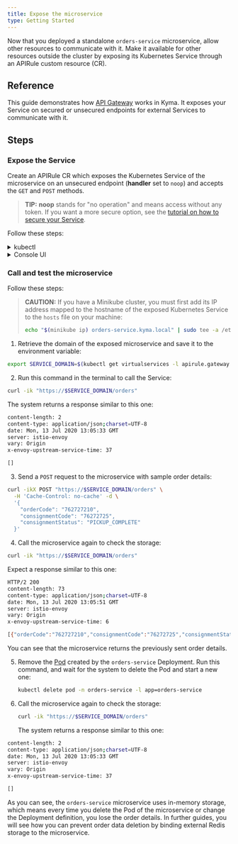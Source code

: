 ```yaml
---
title: Expose the microservice
type: Getting Started
---
```


Now that you deployed a standalone `orders-service` microservice, allow other resources to communicate with it. Make it available for other resources outside the cluster by exposing its Kubernetes Service through an APIRule custom resource (CR).

## Reference

This guide demonstrates how [API Gateway](/components/api-gateway) works in Kyma. It exposes your Service on secured or unsecured endpoints for external Services to communicate with it.

## Steps

### Expose the Service

Create an APIRule CR which exposes the Kubernetes Service of the microservice on an unsecured endpoint (**handler** set to `noop`) and accepts the `GET` and `POST` methods.

>**TIP:** **noop** stands for "no operation" and means access without any token. If you want a more secure option, see the [tutorial on how to secure your Service](/components/api-gateway/#tutorials-expose-and-secure-a-service).

Follow these steps:

<div tabs name="steps" group="expose-microservice">
  <details>
  <summary label="kubectl">
  kubectl
  </summary>

1. Open the terminal window and apply the [APIRule CR](/components/api-gateway#custom-resource-api-rule):

  ```yaml
  cat <<EOF | kubectl apply -f -
  apiVersion: gateway.kyma-project.io/v1alpha1
  kind: APIRule
  metadata:
    name: orders-service
    namespace: orders-service
    labels:
      app: orders-service
      example: orders-service
  spec:
    service:
      host: orders-service
      name: orders-service
      port: 80
    gateway: kyma-gateway.kyma-system.svc.cluster.local
    rules:
      - path: /.*
        methods: ["GET","POST"]
        accessStrategies:
          - handler: noop
        mutators: []
  EOF
  ```
2. Check that the API Rule was created and has the status `OK`:

   ```bash
   kubectl get apirules orders-service -n orders-service -o=jsonpath='{.status.APIRuleStatus.code}'
   ```

</details>
<details>
<summary label="console-ui">
Console UI
</summary>

>**TIP:** You can expose a Service or a Function with an API Rule from different views in the Console UI. This tutorial shows how to do that from the generic **API Rules** view.

1. Select the `orders-service` Namespace from the drop-down list in the top navigation panel.

2. Go to **Configuration** > **API Rules** in the left navigation panel and select **Create API Rule**.

3. In the **General settings** section:

    - Enter `orders-service` as the API Rule's **Name**.

    >**NOTE:** The APIRule CR can have a different name than the Service, but it is recommended that all related resources share a common name.

    - Enter `orders-service` as **Hostname** to indicate the host on which you want to expose your Service.

    - From the drop-down list in the **Service** column, select `orders-service (port: 80)` to indicate the Service name for which you want to create the API Rule.

4. In the **Access strategies** section, leave only the `GET` and `POST` methods checked and the `noop` handler selected. This way you will be able to send the orders to the Service and retrieve orders from it without any token.

5. Select **Create** to confirm the changes.

    A message will appear on the screen confirming the changes were saved.

6. In the automatically opened API Rule's details view, check that the API Rule status is `OK`. Then, access the Service by selecting the HTTPS link under **Host** and adding the `/orders` endpoint at the end of it.

> **NOTE:** For the whole list of endpoints available in the Service, see its [OpenAPI specification](./assets/orders-service-openapi.yaml).

</details>
</div>

### Call and test the microservice

Follow these steps:

> **CAUTION:** If you have a Minikube cluster, you must first add its IP address mapped to the hostname of the exposed Kubernetes Service to the `hosts` file on your machine:
>
>  ```bash
>  echo "$(minikube ip) orders-service.kyma.local" | sudo tee -a /etc/hosts
>  ```

1. Retrieve the domain of the exposed microservice and save it to the environment variable:

  ```bash
  export SERVICE_DOMAIN=$(kubectl get virtualservices -l apirule.gateway.kyma-project.io/v1alpha1=orders-service.orders-service -n orders-service -o=jsonpath='{.items[*].spec.hosts[0]}')
  ```

2. Run this command in the terminal to call the Service:

  ```bash
  curl -ik "https://$SERVICE_DOMAIN/orders"
  ```

  The system returns a response similar to this one:

  ```bash
  content-length: 2
  content-type: application/json;charset=UTF-8
  date: Mon, 13 Jul 2020 13:05:33 GMT
  server: istio-envoy
  vary: Origin
  x-envoy-upstream-service-time: 37

  []
  ```

3. Send a `POST` request to the microservice with sample order details:

  ```bash
  curl -ikX POST "https://$SERVICE_DOMAIN/orders" \
    -H 'Cache-Control: no-cache' -d \
    '{
      "orderCode": "762727210",
      "consignmentCode": "76272725",
      "consignmentStatus": "PICKUP_COMPLETE"
    }'
  ```

4. Call the microservice again to check the storage:

  ```bash
  curl -ik "https://$SERVICE_DOMAIN/orders"
  ```

  Expect a response similar to this one:

  ```bash
  HTTP/2 200
  content-length: 73
  content-type: application/json;charset=UTF-8
  date: Mon, 13 Jul 2020 13:05:51 GMT
  server: istio-envoy
  vary: Origin
  x-envoy-upstream-service-time: 6

  [{"orderCode":"762727210","consignmentCode":"76272725","consignmentStatus":"PICKUP_COMPLETE"}]
  ```

  You can see that the microservice returns the previously sent order details.

5. Remove the [Pod](https://kubernetes.io/docs/concepts/workloads/pods/) created by the `orders-service` Deployment. Run this command, and wait for the system to delete the Pod and start a new one:

   ```bash
   kubectl delete pod -n orders-service -l app=orders-service
   ```

6. Call the microservice again to check the storage:

   ```bash
   curl -ik "https://$SERVICE_DOMAIN/orders"
   ```
   The system returns a response similar to this one:

  ```bash
  content-length: 2
  content-type: application/json;charset=UTF-8
  date: Mon, 13 Jul 2020 13:05:33 GMT
  server: istio-envoy
  vary: Origin
  x-envoy-upstream-service-time: 37

  []
  ```

  As you can see, the `orders-service` microservice uses in-memory storage, which means every time you delete the Pod of the microservice or change the Deployment definition, you lose the order details. In further guides, you will see how you can prevent order data deletion by binding external Redis storage to the microservice.
